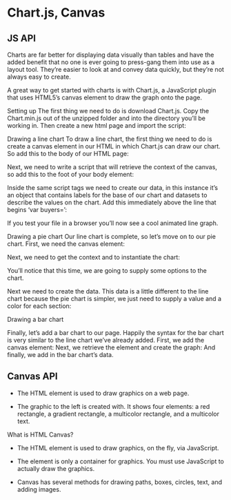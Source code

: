 # Chart.js, Canvas

## JS API

Charts are far better for displaying data visually than tables and have the added benefit that no one is ever going to press-gang them into use as a layout tool. They’re easier to look at and convey data quickly, but they’re not always easy to create.

A great way to get started with charts is with Chart.js, a JavaScript plugin that uses HTML5’s canvas element to draw the graph onto the page.

Setting up The first thing we need to do is download Chart.js. Copy the Chart.min.js out of the unzipped folder and into the directory you’ll be working in. Then create a new html page and import the script:

Drawing a line chart To draw a line chart, the first thing we need to do is create a canvas element in our HTML in which Chart.js can draw our chart. So add this to the body of our HTML page:

 Next, we need to write a script that will retrieve the context of the canvas, so add this to the foot of your body element:


Inside the same script tags we need to create our data, in this instance it’s an object that contains labels for the base of our chart and datasets to describe the values on the chart. Add this immediately above the line that begins ‘var buyers=’:


If you test your file in a browser you’ll now see a cool animated line graph.

Drawing a pie chart Our line chart is complete, so let’s move on to our pie chart. First, we need the canvas element:

Next, we need to get the context and to instantiate the chart:

You’ll notice that this time, we are going to supply some options to the chart.

Next we need to create the data. This data is a little different to the line chart because the pie chart is simpler, we just need to supply a value and a color for each section:

Drawing a bar chart

Finally, let’s add a bar chart to our page. Happily the syntax for the bar chart is very similar to the line chart we’ve already added. First, we add the canvas element:
Next, we retrieve the element and create the graph:
And finally, we add in the bar chart’s data.

## Canvas API

* The HTML element is used to draw graphics on a web page.

* The graphic to the left is created with. It shows four elements: a red rectangle, a gradient rectangle, a multicolor rectangle, and a multicolor text.

What is HTML Canvas?

* The HTML element is used to draw graphics, on the fly, via JavaScript.

* The element is only a container for graphics. You must use JavaScript to actually draw the graphics.

* Canvas has several methods for drawing paths, boxes, circles, text, and adding images.
